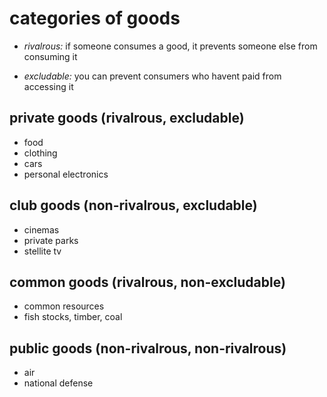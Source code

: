 # categories of goods

- *rivalrous:* if someone consumes a good, it prevents someone else from consuming it

- *excludable:* you can prevent consumers who havent paid from accessing it


## private goods (rivalrous, excludable)

- food
- clothing
- cars
- personal electronics

## club goods (non-rivalrous, excludable)

- cinemas
- private parks
- stellite tv

## common goods (rivalrous, non-excludable)

- common resources
- fish stocks, timber, coal

## public goods (non-rivalrous, non-rivalrous)

- air
- national defense

